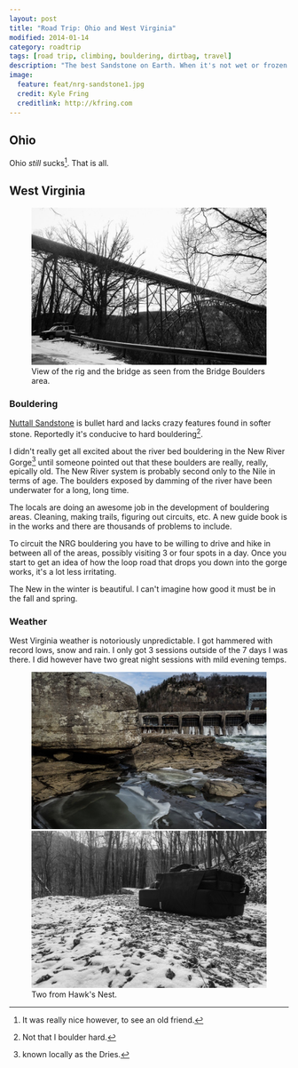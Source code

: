 ```yaml
---
layout: post
title: "Road Trip: Ohio and West Virginia"
modified: 2014-01-14
category: roadtrip
tags: [road trip, climbing, bouldering, dirtbag, travel]
description: "The best Sandstone on Earth. When it's not wet or frozen."
image:
  feature: feat/nrg-sandstone1.jpg
  credit: Kyle Fring
  creditlink: http://kfring.com
---
```


## Ohio

Ohio *still* sucks[^1].  That is all.

## West Virginia

<figure>
  <img src="/images/posts/nrg-04.jpg">
  <figcaption>View of the rig and the bridge as seen from the Bridge Boulders
  area.</figcaption>
</figure>

### Bouldering

[Nuttall Sandstone](http://www.wvgs.wvnet.edu/www/geology/geoles01.htm) is
bullet hard and lacks crazy features found in softer stone.  Reportedly it's
conducive to hard bouldering[^3].

I didn't really get all excited about the river bed bouldering in the New
River Gorge[^2] until someone pointed out that these boulders are really,
really, epically old.  The New River system is probably second only to
the Nile in terms of age.  The boulders exposed by damming of the river have been
underwater for a long, long time.

The locals are doing an awesome job in the development of bouldering areas.
Cleaning, making trails, figuring out circuits, etc.  A new guide book is in the
works and there are thousands of problems to include.

To circuit the NRG bouldering you have to be willing to drive and hike in
between all of the areas, possibly visiting 3 or four spots in a day.  Once you
start to get an idea of how the loop road that drops you down into the gorge
works, it's a lot less irritating.

The New in the winter is beautiful.  I can't imagine how good it must be in the
fall and spring.

### Weather

West Virginia weather is notoriously unpredictable.  I got hammered with record
lows, snow and rain.  I only got 3 sessions outside of the 7 days I was there. I
did however have two great night sessions with mild evening temps.

<figure class='half'>
  <a href="/images/posts/nrg-01.jpg"><img src="/images/posts/nrg-01.jpg"></a>
  <a href="/images/posts/nrg-02.jpg"><img src="/images/posts/nrg-02.jpg"></a>
  <figcaption>Two from Hawk's Nest.</figcaption>
</figure>


[^1]: It was really nice however, to see an old friend.
[^2]: known locally as the Dries.
[^3]: Not that I boulder hard.

